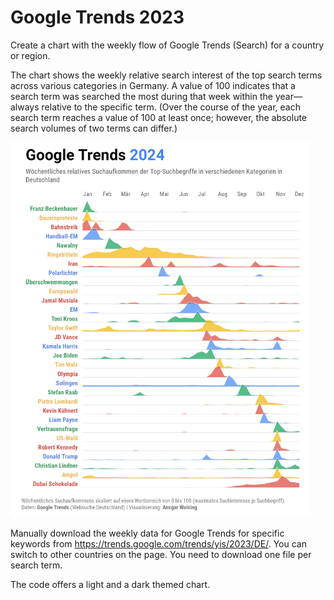 # Google Trends 2023

Create a chart with the weekly flow of Google Trends (Search) for a country or region.

The chart shows the weekly relative search interest of the top search terms across various categories in Germany. A value of 100 indicates that a search term was searched the most during that week within the year—always relative to the specific term. (Over the course of the year, each search term reaches a value of 100 at least once; however, the absolute search volumes of two terms can differ.)

<img src="plots/gtrends_de_2024_light.png" height="600px" alt="A chart showing the Google Trends 2024 for Germany as an area chart for each search term. The peaks illustrate when a term was most searched. The terms are sorted by the earliest peak date. Selection of terms in chronological order: Franz Beckenbauer, farmer protests, rail strikes, Handball European Championship, Navalny, floods, European Championship, European elections, Taylor Swift, US election, Dubai chocolate.">

Manually download the weekly data for Google Trends for specific keywords from https://trends.google.com/trends/yis/2023/DE/. You can switch to other countries on the page. You need to download one file per search term.

The code offers a light and a dark themed chart.
